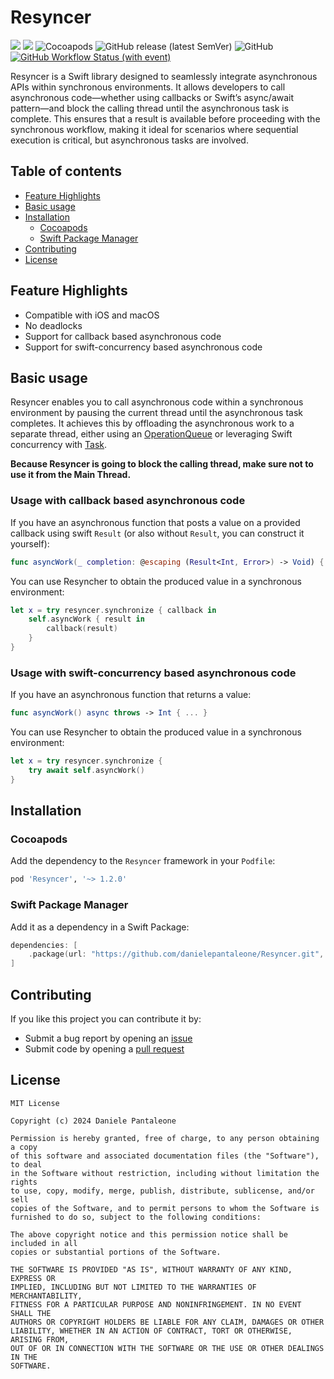 # Resyncer

[![](https://img.shields.io/endpoint?url=https%3A%2F%2Fswiftpackageindex.com%2Fapi%2Fpackages%2Fdanielepantaleone%2FResyncer%2Fbadge%3Ftype%3Dswift-versions)](https://swiftpackageindex.com/danielepantaleone/Resyncer)
[![](https://img.shields.io/endpoint?url=https%3A%2F%2Fswiftpackageindex.com%2Fapi%2Fpackages%2Fdanielepantaleone%2FResyncer%2Fbadge%3Ftype%3Dplatforms)](https://swiftpackageindex.com/danielepantaleone/Resyncer)
![Cocoapods](https://img.shields.io/cocoapods/v/Resyncer?style=flat-square)
![GitHub release (latest SemVer)](https://img.shields.io/github/v/release/danielepantaleone/Resyncer?style=flat-square)
![GitHub](https://img.shields.io/github/license/danielepantaleone/Resyncer?style=flat-square)
[![GitHub Workflow Status (with event)](https://img.shields.io/github/actions/workflow/status/danielepantaleone/Resyncer/swift-tests.yml?style=flat-square&logo=github)](https://github.com/danielepantaleone/Resyncer/actions/workflows/swift-tests.yml)

Resyncer is a Swift library designed to seamlessly integrate asynchronous APIs within synchronous environments. 
It allows developers to call asynchronous code—whether using callbacks or Swift’s async/await pattern—and block 
the calling thread until the asynchronous task is complete. This ensures that a result is available before proceeding 
with the synchronous workflow, making it ideal for scenarios where sequential execution is critical, but asynchronous 
tasks are involved.

## Table of contents

* [Feature Highlights](#feature-highlights)
* [Basic usage](#basic-usage)
* [Installation](#installation)
    * [Cocoapods](#cocoapods)
    * [Swift Package Manager](#swift-package-manager)
* [Contributing](#contributing)
* [License](#license)

## Feature Highlights

- Compatible with iOS and macOS
- No deadlocks
- Support for callback based asynchronous code
- Support for swift-concurrency based asynchronous code

## Basic usage

Resyncer enables you to call asynchronous code within a synchronous environment by pausing the current thread 
until the asynchronous task completes. It achieves this by offloading the asynchronous work to a separate thread, 
either using an [OperationQueue](https://developer.apple.com/documentation/foundation/operationqueue) or leveraging 
Swift concurrency with [Task](https://developer.apple.com/documentation/swift/task).

**Because Resyncer is going to block the calling thread, make sure not to use it from the Main Thread.**

### Usage with callback based asynchronous code

If you have an asynchronous function that posts a value on a provided callback using swift `Result` (or also without `Result`, you can construct it yourself):

```swift
func asyncWork(_ completion: @escaping (Result<Int, Error>) -> Void) { ... }
```

You can use Resyncher to obtain the produced value in a synchronous environment:

```swift
let x = try resyncer.synchronize { callback in
    self.asyncWork { result in
        callback(result)
    }
}
```

### Usage with swift-concurrency based asynchronous code

If you have an asynchronous function that returns a value:

```swift
func asyncWork() async throws -> Int { ... }
```

You can use Resyncher to obtain the produced value in a synchronous environment:

```swift
let x = try resyncer.synchronize {
    try await self.asyncWork()
}
```

## Installation

### Cocoapods

Add the dependency to the `Resyncer` framework in your `Podfile`:

```ruby
pod 'Resyncer', '~> 1.2.0'
```

### Swift Package Manager

Add it as a dependency in a Swift Package:

```swift
dependencies: [
    .package(url: "https://github.com/danielepantaleone/Resyncer.git", .upToNextMajor(from: "1.2.0"))
]
```

## Contributing

If you like this project you can contribute it by:

- Submit a bug report by opening an [issue](https://github.com/danielepantaleone/Resyncer/issues)
- Submit code by opening a [pull request](https://github.com/danielepantaleone/Resyncer/pulls)

## License

```
MIT License

Copyright (c) 2024 Daniele Pantaleone

Permission is hereby granted, free of charge, to any person obtaining a copy
of this software and associated documentation files (the "Software"), to deal
in the Software without restriction, including without limitation the rights
to use, copy, modify, merge, publish, distribute, sublicense, and/or sell
copies of the Software, and to permit persons to whom the Software is
furnished to do so, subject to the following conditions:

The above copyright notice and this permission notice shall be included in all
copies or substantial portions of the Software.

THE SOFTWARE IS PROVIDED "AS IS", WITHOUT WARRANTY OF ANY KIND, EXPRESS OR
IMPLIED, INCLUDING BUT NOT LIMITED TO THE WARRANTIES OF MERCHANTABILITY,
FITNESS FOR A PARTICULAR PURPOSE AND NONINFRINGEMENT. IN NO EVENT SHALL THE
AUTHORS OR COPYRIGHT HOLDERS BE LIABLE FOR ANY CLAIM, DAMAGES OR OTHER
LIABILITY, WHETHER IN AN ACTION OF CONTRACT, TORT OR OTHERWISE, ARISING FROM,
OUT OF OR IN CONNECTION WITH THE SOFTWARE OR THE USE OR OTHER DEALINGS IN THE
SOFTWARE.
```
